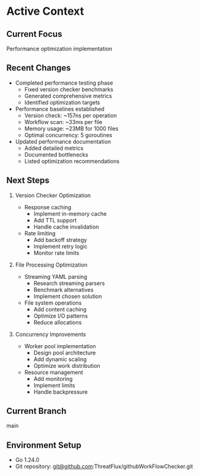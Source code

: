 # Active Context

## Current Focus
Performance optimization implementation

## Recent Changes
- Completed performance testing phase
  * Fixed version checker benchmarks
  * Generated comprehensive metrics
  * Identified optimization targets
- Performance baselines established
  * Version check: ~157ns per operation
  * Workflow scan: ~33ms per file
  * Memory usage: ~23MB for 1000 files
  * Optimal concurrency: 5 goroutines
- Updated performance documentation
  * Added detailed metrics
  * Documented bottlenecks
  * Listed optimization recommendations

## Next Steps
1. Version Checker Optimization
   - Response caching
     * Implement in-memory cache
     * Add TTL support
     * Handle cache invalidation
   - Rate limiting
     * Add backoff strategy
     * Implement retry logic
     * Monitor rate limits

2. File Processing Optimization
   - Streaming YAML parsing
     * Research streaming parsers
     * Benchmark alternatives
     * Implement chosen solution
   - File system operations
     * Add content caching
     * Optimize I/O patterns
     * Reduce allocations

3. Concurrency Improvements
   - Worker pool implementation
     * Design pool architecture
     * Add dynamic scaling
     * Optimize work distribution
   - Resource management
     * Add monitoring
     * Implement limits
     * Handle backpressure

## Current Branch
main

## Environment Setup
- Go 1.24.0
- Git repository: git@github.com:ThreatFlux/githubWorkFlowChecker.git
